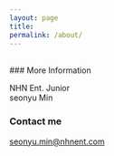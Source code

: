 ```yaml
---
layout: page
title: 
permalink: /about/
---
```


<br/>
### More Information

NHN Ent. Junior <br/>
seonyu Min

### Contact me

[seonyu.min@nhnent.com](mailto:seonyu.min@nhnent.com)
